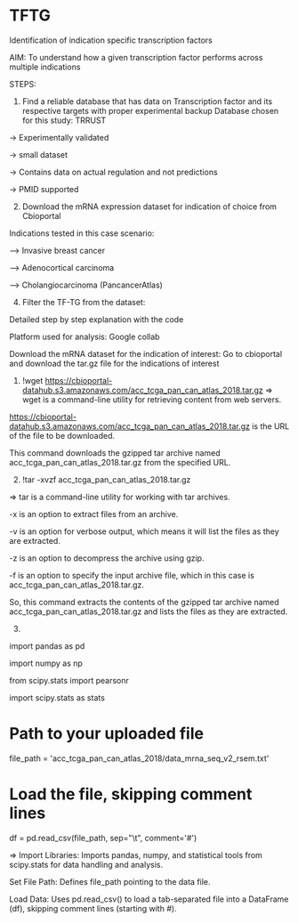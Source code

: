 # TFTG
Identification of indication specific transcription factors

AIM: To understand how a given transcription factor performs across multiple indications

STEPS:
1) Find a reliable database that has data on Transcription factor and its respective targets with proper experimental backup
Database chosen for this study: TRRUST


-> Experimentally validated


-> small dataset


-> Contains data on actual regulation and not predictions


-> PMID supported

2) Download the mRNA expression dataset for indication of choice from Cbioportal

Indications tested in this case scenario: 

--> Invasive breast cancer

--> Adenocortical carcinoma

--> Cholangiocarcinoma (PancancerAtlas)

4) Filter the TF-TG from the dataset:


Detailed step by step explanation with the code


Platform used for analysis: Google collab


Download the mRNA dataset for the indication of interest: Go to cbioportal and download the tar.gz file for the indications of interest

1) !wget https://cbioportal-datahub.s3.amazonaws.com/acc_tcga_pan_can_atlas_2018.tar.gz
=> wget is a command-line utility for retrieving content from web servers.


https://cbioportal-datahub.s3.amazonaws.com/acc_tcga_pan_can_atlas_2018.tar.gz is the URL of the file to be downloaded.


This command downloads the gzipped tar archive named acc_tcga_pan_can_atlas_2018.tar.gz from the specified URL.

2) !tar -xvzf acc_tcga_pan_can_atlas_2018.tar.gz

=> tar is a command-line utility for working with tar archives.


-x is an option to extract files from an archive.


-v is an option for verbose output, which means it will list the files as they are extracted.


-z is an option to decompress the archive using gzip.


-f is an option to specify the input archive file, which in this case is acc_tcga_pan_can_atlas_2018.tar.gz.


So, this command extracts the contents of the gzipped tar archive named acc_tcga_pan_can_atlas_2018.tar.gz and lists the files as they are extracted.

3)
import pandas as pd


import numpy as np


from scipy.stats import pearsonr


import scipy.stats as stats
 
# Path to your uploaded file


file_path = 'acc_tcga_pan_can_atlas_2018/data_mrna_seq_v2_rsem.txt'
 
# Load the file, skipping comment lines


df = pd.read_csv(file_path, sep="\t", comment='#')


=> Import Libraries: Imports pandas, numpy, and statistical tools from scipy.stats for data handling and analysis.

Set File Path: Defines file_path pointing to the data file.

Load Data: Uses pd.read_csv() to load a tab-separated file into a DataFrame (df), skipping comment lines (starting with #).


